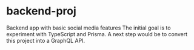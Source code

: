 # backend-proj
Backend app with basic social media features
The initial goal is to experiment with TypeScript and Prisma. A next step would be to convert this project into a GraphQL API.
